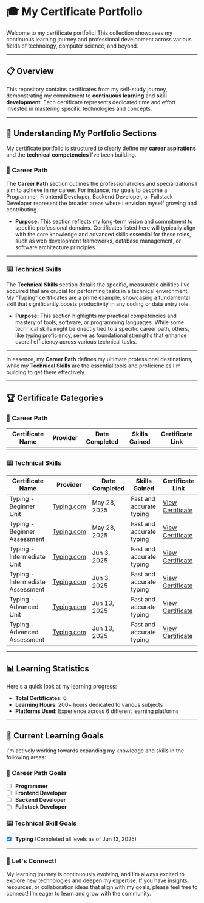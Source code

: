 # 🎓 My Certificate Portfolio

Welcome to my certificate portfolio! This collection showcases my continuous learning journey and professional development across various fields of technology, computer science, and beyond.

---

## 📋 Overview

This repository contains certificates from my self-study journey, demonstrating my commitment to **continuous learning** and **skill development**. Each certificate represents dedicated time and effort invested in mastering specific technologies and concepts.

---

## 🧭 Understanding My Portfolio Sections

My certificate portfolio is structured to clearly define my **career aspirations** and the **technical competencies** I've been building.

### 💼 Career Path

The **Career Path** section outlines the professional roles and specializations I aim to achieve in my career. For instance, my goals to become a Programmer, Frontend Developer, Backend Developer, or Fullstack Developer represent the broader areas where I envision myself growing and contributing.

* **Purpose:** This section reflects my long-term vision and commitment to specific professional domains. Certificates listed here will typically align with the core knowledge and advanced skills essential for these roles, such as web development frameworks, database management, or software architecture principles.

---

### ⌨️ Technical Skills

The **Technical Skills** section details the specific, measurable abilities I've acquired that are crucial for performing tasks in a technical environment. My "Typing" certificates are a prime example, showcasing a fundamental skill that significantly boosts productivity in any coding or data entry role.

* **Purpose:** This section highlights my practical competencies and mastery of tools, software, or programming languages. While some technical skills might be directly tied to a specific career path, others, like typing proficiency, serve as foundational strengths that enhance overall efficiency across various technical tasks.

---

In essence, my **Career Path** defines my ultimate professional destinations, while my **Technical Skills** are the essential tools and proficiencies I'm building to get there effectively.

---

## 🏆 Certificate Categories

### 💼 Career Path
| Certificate Name | Provider | Date Completed | Skills Gained | Certificate Link |
|------------------|----------|----------------|---------------|------------------|
|                  |          |                |               |                  |


### ⌨️ Technical Skills
| Certificate Name | Provider | Date Completed | Skills Gained       | Certificate Link               |
|------------------|----------|----------------|---------------------|--------------------------------|
| Typing - Beginner Unit | [Typing.com](https://www.typing.com/student/lessons) | May 28, 2025   | Fast and accurate typing    | [View Certificate](./typing/typing-beginner-unit.pdf) |
| Typing - Beginner Assessment | [Typing.com](https://www.typing.com/student/lessons) | May 28, 2025   | Fast and accurate typing    | [View Certificate](./typing/typing-beginner-assessment.pdf) |
| Typing - Intermediate Unit | [Typing.com](https://www.typing.com/student/lessons) | Jun 3, 2025    | Fast and accurate typing    | [View Certificate](./typing/typing-intermediate-unit.pdf) |
| Typing - Intermediate Assessment | [Typing.com](https://www.typing.com/student/lessons) | Jun 3, 2025    | Fast and accurate typing    | [View Certificate](./typing/typing-intermediate-assessment.pdf) |
| Typing - Advanced Unit | [Typing.com](https://www.typing.com/student/lessons) | Jun 13, 2025   | Fast and accurate typing    | [View Certificate](./typing/typing-advanced-unit.pdf) |
| Typing - Advanced Assessment | [Typing.com](https://www.typing.com/student/lessons) | Jun 13, 2025   | Fast and accurate typing    | [View Certificate](./typing/typing-advanced-assessment.pdf) |


---

## 📊 Learning Statistics

Here's a quick look at my learning progress:

-   **Total Certificates**: 6
-   **Learning Hours**: 200+ hours dedicated to various subjects
-   **Platforms Used**: Experience across 6 different learning platforms

---

## 🎯 Current Learning Goals

I'm actively working towards expanding my knowledge and skills in the following areas:

### 💼 Career Path Goals

-   [ ] **Programmer**
-   [ ] **Frontend Developer**
-   [ ] **Backend Developer**
-   [ ] **Fullstack Developer**

### ⌨️ Technical Skill Goals

-   [X] **Typing** (Completed all levels as of Jun 13, 2025)

---

### 👋 Let's Connect!

My learning journey is continuously evolving, and I'm always excited to explore new technologies and deepen my expertise. If you have insights, resources, or collaboration ideas that align with my goals, please feel free to connect! I'm eager to learn and grow with the community.